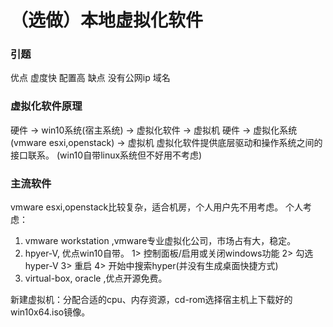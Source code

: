 （选做）本地虚拟化软件
===
### 引题
优点 虚度快 配置高
缺点 没有公网ip 域名
### 虚拟化软件原理 
硬件 → win10系统(宿主系统) → 虚拟化软件 → 虚拟机
硬件 → 虚拟化系统(vmware esxi,openstack) → 虚拟机
虚拟化软件提供底层驱动和操作系统之间的接口联系。
(win10自带linux系统但不好用不考虑)
### 主流软件
vmware esxi,openstack比较复杂，适合机房，个人用户先不用考虑。
个人考虑：
1. vmware workstation ,vmware专业虚拟化公司，市场占有大，稳定。
2. hpyer-V, 优点win10自带。
1> 控制面板/启用或关闭windows功能  2> 勾选hyper-V  3> 重启  4> 开始中搜索hyper(并没有生成桌面快捷方式) 
3. virtual-box, oracle ,优点开源免费。

新建虚拟机：分配合适的cpu、内存资源，cd-rom选择宿主机上下载好的win10x64.iso镜像。

